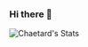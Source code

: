 ### Hi there 👋


![Chaetard's Stats](https://github-readme-stats.vercel.app/api?username=Chaetard&theme=vue-dark&show_icons=true&hide_border=true&count_private=true)

